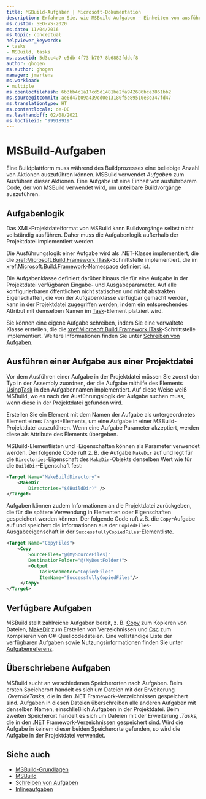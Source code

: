 ```yaml
---
title: MSBuild-Aufgaben | Microsoft-Dokumentation
description: Erfahren Sie, wie MSBuild-Aufgaben – Einheiten von ausführbarem Code – verwendet, um während des Buildprozesses unteilbare Buildvorgänge auszuführen.
ms.custom: SEO-VS-2020
ms.date: 11/04/2016
ms.topic: conceptual
helpviewer_keywords:
- tasks
- MSBuild, tasks
ms.assetid: 5d3cc4a7-e5db-4f73-b707-8b6882fddcf8
author: ghogen
ms.author: ghogen
manager: jmartens
ms.workload:
- multiple
ms.openlocfilehash: 6b3bb4c1a17cd5d1481be2fa942686bce3861bb2
ms.sourcegitcommit: ae6d47b09a439cd0e13180f5e89510e3e347fd47
ms.translationtype: HT
ms.contentlocale: de-DE
ms.lasthandoff: 02/08/2021
ms.locfileid: "99918919"
---
```

# <a name="msbuild-tasks"></a>MSBuild-Aufgaben

Eine Buildplattform muss während des Buildprozesses eine beliebige Anzahl von Aktionen auszuführen können. MSBuild verwendet *Aufgaben* zum Ausführen dieser Aktionen. Eine Aufgabe ist eine Einheit von ausführbarem Code, der von MSBuild verwendet wird, um unteilbare Buildvorgänge auszuführen.

## <a name="task-logic"></a>Aufgabenlogik

 Das XML-Projektdateiformat von MSBuild kann Buildvorgänge selbst nicht vollständig ausführen. Daher muss die Aufgabenlogik außerhalb der Projektdatei implementiert werden.

 Die Ausführungslogik einer Aufgabe wird als .NET-Klasse implementiert, die die <xref:Microsoft.Build.Framework.ITask>-Schnittstelle implementiert, die im <xref:Microsoft.Build.Framework>-Namespace definiert ist.

 Die Aufgabenklasse definiert darüber hinaus die für eine Aufgabe in der Projektdatei verfügbaren Eingabe- und Ausgabeparameter. Auf alle konfigurierbaren öffentlichen nicht statischen und nicht abstrakten Eigenschaften, die von der Aufgabenklasse verfügbar gemacht werden, kann in der Projektdatei zugegriffen werden, indem ein entsprechendes Attribut mit demselben Namen im [Task](../msbuild/task-element-msbuild.md)-Element platziert wird.

 Sie können eine eigene Aufgabe schreiben, indem Sie eine verwaltete Klasse erstellen, die die <xref:Microsoft.Build.Framework.ITask>-Schnittstelle implementiert. Weitere Informationen finden Sie unter [Schreiben von Aufgaben](../msbuild/task-writing.md).

## <a name="execute-a-task-from-a-project-file"></a>Ausführen einer Aufgabe aus einer Projektdatei

 Vor dem Ausführen einer Aufgabe in der Projektdatei müssen Sie zuerst den Typ in der Assembly zuordnen, der die Aufgabe mithilfe des Elements [UsingTask](../msbuild/usingtask-element-msbuild.md) in den Aufgabennamen implementiert. Auf diese Weise weiß MSBuild, wo es nach der Ausführungslogik der Aufgabe suchen muss, wenn diese in der Projektdatei gefunden wird.

 Erstellen Sie ein Element mit dem Namen der Aufgabe als untergeordnetes Element eines `Target`-Elements, um eine Aufgabe in einer MSBuild-Projektdatei auszuführen. Wenn eine Aufgabe Parameter akzeptiert, werden diese als Attribute des Elements übergeben.

 MSBuild-Elementlisten und -Eigenschaften können als Parameter verwendet werden. Der folgende Code ruft z. B. die Aufgabe `MakeDir` auf und legt für die `Directories`-Eigenschaft des `MakeDir`-Objekts denselben Wert wie für die `BuildDir`-Eigenschaft fest:

```xml
<Target Name="MakeBuildDirectory">
    <MakeDir
        Directories="$(BuildDir)" />
</Target>
```

 Aufgaben können zudem Informationen an die Projektdatei zurückgeben, die für die spätere Verwendung in Elementen oder Eigenschaften gespeichert werden können. Der folgende Code ruft z.B. die `Copy`-Aufgabe auf und speichert die Informationen aus der `CopiedFiles`-Ausgabeeigenschaft in der `SuccessfullyCopiedFiles`-Elementliste.

```xml
<Target Name="CopyFiles">
    <Copy
        SourceFiles="@(MySourceFiles)"
        DestinationFolder="@(MyDestFolder)">
        <Output
            TaskParameter="CopiedFiles"
            ItemName="SuccessfullyCopiedFiles"/>
     </Copy>
</Target>
```

## <a name="included-tasks"></a>Verfügbare Aufgaben

 MSBuild stellt zahlreiche Aufgaben bereit, z. B. [Copy](../msbuild/copy-task.md) zum Kopieren von Dateien, [MakeDir](../msbuild/makedir-task.md) zum Erstellen von Verzeichnissen und [Csc](../msbuild/csc-task.md) zum Kompilieren von C#-Quellcodedateien. Eine vollständige Liste der verfügbaren Aufgaben sowie Nutzungsinformationen finden Sie unter [Aufgabenreferenz](../msbuild/msbuild-task-reference.md).

## <a name="overridden-tasks"></a>Überschriebene Aufgaben

 MSBuild sucht an verschiedenen Speicherorten nach Aufgaben. Beim ersten Speicherort handelt es sich um Dateien mit der Erweiterung *.OverrideTasks*, die in den .NET Framework-Verzeichnissen gespeichert sind. Aufgaben in diesen Dateien überschreiben alle anderen Aufgaben mit denselben Namen, einschließlich Aufgaben in der Projektdatei. Beim zweiten Speicherort handelt es sich um Dateien mit der Erweiterung *.Tasks*, die in den .NET Framework-Verzeichnissen gespeichert sind. Wird die Aufgabe in keinem dieser beiden Speicherorte gefunden, so wird die Aufgabe in der Projektdatei verwendet.

## <a name="see-also"></a>Siehe auch

- [MSBuild-Grundlagen](../msbuild/msbuild-concepts.md)
- [MSBuild](../msbuild/msbuild.md)
- [Schreiben von Aufgaben](../msbuild/task-writing.md)
- [Inlineaufgaben](../msbuild/msbuild-inline-tasks.md)
